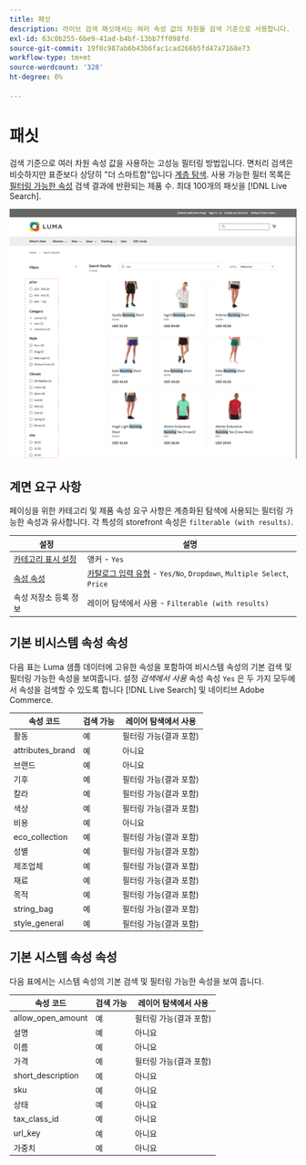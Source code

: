 ```yaml
---
title: 패싯
description: 라이브 검색 패싯에서는 여러 속성 값의 차원을 검색 기준으로 사용합니다.
exl-id: 63c0b255-6be9-41ad-b4bf-13bb7ff098fd
source-git-commit: 19f0c987ab6b43b6fac1cad266b5fd47a7168e73
workflow-type: tm+mt
source-wordcount: '328'
ht-degree: 0%

---
```


# 패싯

검색 기준으로 여러 차원 속성 값을 사용하는 고성능 필터링 방법입니다. 면처리 검색은 비슷하지만 표준보다 상당히 &quot;더 스마트함&quot;입니다 [계층 탐색](https://docs.magento.com/user-guide/catalog/navigation-layered.html). 사용 가능한 필터 목록은 [필터링 가능한 속성](https://docs.magento.com/user-guide/catalog/navigation-layered-filterable-attributes.html) 검색 결과에 반환되는 제품 수. 최대 100개의 패싯을 [!DNL Live Search].

![필터링된 검색 결과](assets/storefront-search-results-run.png)

## 계면 요구 사항

페이싱을 위한 카테고리 및 제품 속성 요구 사항은 계층화된 탐색에 사용되는 필터링 가능한 속성과 유사합니다. 각 특성의 storefront 속성은 `filterable (with results)`.

| 설정 | 설명 |
|--- |--- |
| [카테고리 표시 설정](https://docs.magento.com/user-guide/catalog/categories-display-settings.html) | 앵커 - `Yes` |
| [속성 속성](https://docs.magento.com/user-guide/stores/attribute-product-create.html) | [카탈로그 입력 유형](https://docs.magento.com/user-guide/stores/attributes-input-types.html) - `Yes/No`, `Dropdown`, `Multiple Select`, `Price` |
| 속성 저장소 등록 정보 | 레이어 탐색에서 사용 - `Filterable (with results)` |

## 기본 비시스템 속성 속성

다음 표는 Luma 샘플 데이터에 고유한 속성을 포함하여 비시스템 속성의 기본 검색 및 필터링 가능한 속성을 보여줍니다. 설정 *검색에서 사용* 속성 속성 `Yes` 은 두 가지 모두에서 속성을 검색할 수 있도록 합니다 [!DNL Live Search] 및 네이티브 Adobe Commerce.

| 속성 코드 | 검색 가능 | 레이어 탐색에서 사용 |
|--- |--- |--- |
| 활동 | 예 | 필터링 가능(결과 포함) |
| attributes_brand | 예 | 아니요 |
| 브랜드 | 예 | 아니요 |
| 기후 | 예 | 필터링 가능(결과 포함) |
| 칼라 | 예 | 필터링 가능(결과 포함) |
| 색상 | 예 | 필터링 가능(결과 포함) |
| 비용 | 예 | 아니요 |
| eco_collection | 예 | 필터링 가능(결과 포함) |
| 성별 | 예 | 필터링 가능(결과 포함) |
| 제조업체 | 예 | 필터링 가능(결과 포함) |
| 재료 | 예 | 필터링 가능(결과 포함) |
| 목적 | 예 | 필터링 가능(결과 포함) |
| string_bag | 예 | 필터링 가능(결과 포함) |
| style_general | 예 | 필터링 가능(결과 포함) |

## 기본 시스템 속성 속성

다음 표에서는 시스템 속성의 기본 검색 및 필터링 가능한 속성을 보여 줍니다.

| 속성 코드 | 검색 가능 | 레이어 탐색에서 사용 |
|--- |--- |--- |
| allow_open_amount | 예 | 필터링 가능(결과 포함) |
| 설명 | 예 | 아니요 |
| 이름 | 예 | 아니요 |
| 가격 | 예 | 필터링 가능(결과 포함) |
| short_description | 예 | 아니요 |
| sku | 예 | 아니요 |
| 상태 | 예 | 아니요 |
| tax_class_id | 예 | 아니요 |
| url_key | 예 | 아니요 |
| 가중치 | 예 | 아니요 |
